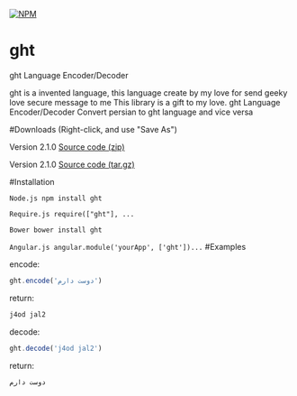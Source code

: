 [![NPM](https://nodei.co/npm/ght.png?downloads=true&downloadRank=true&stars=true)](https://nodei.co/npm/ght/)

# ght

ght Language Encoder/Decoder

ght is a invented language, this language create by my love for send geeky love secure message to me
This library is a gift to my love.
ght Language Encoder/Decoder Convert persian to ght language and vice versa

#Downloads (Right-click, and use "Save As")

 Version 2.1.0 [Source code (zip)](https://github.com/arastu/ght/archive/2.1.0.zip)

 Version 2.1.0 [Source code (tar.gz)](https://github.com/arastu/ght/archive/2.1.0.tar.gz)

#Installation

```Node.js npm install ght```

```Require.js require(["ght"], ...```

```Bower bower install ght```

```Angular.js angular.module('yourApp', ['ght'])...```
#Examples

encode:
```javascript
ght.encode('دوست دارم')
```
return:
```html
j4od jal2
```

decode:
```javascript
ght.decode('j4od jal2')
```

return:
```html
دوست دارم
```
